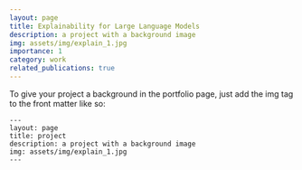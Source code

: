 ```yaml
---
layout: page
title: Explainability for Large Language Models
description: a project with a background image
img: assets/img/explain_1.jpg
importance: 1
category: work
related_publications: true
---
```



To give your project a background in the portfolio page, just add the img tag to the front matter like so:

    ---
    layout: page
    title: project
    description: a project with a background image
    img: assets/img/explain_1.jpg
    ---

